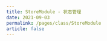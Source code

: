 ```yaml
---
title: StoreModule - 状态管理
date: 2021-09-03
permalink: /pages/class/StoreModule
article: false
---
```


